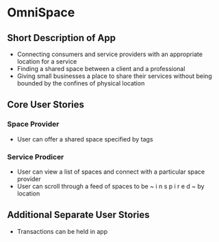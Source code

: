 # OmniSpace 

## Short Description of App

* Connecting consumers and service providers with an appropriate location for a service
* Finding a shared space between a client and a professional
* Giving small businesses a place to share their services without being bounded by the confines of physical location

## Core User Stories

### Space Provider
* User can offer a shared space specified by tags
### Service Prodicer
* User can view a list of spaces and connect with a particular space provider
* User can scroll through a feed of spaces to be ~ i n s p i r e d ~ by location

## Additional Separate User Stories
* Transactions can be held in app
